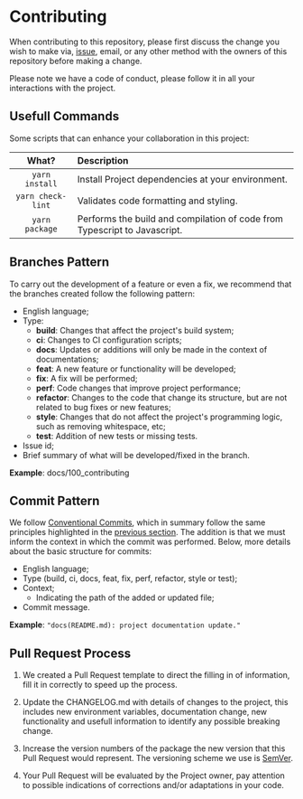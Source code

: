 # Contributing

When contributing to this repository, please first discuss the change you wish to make via, [issue](https://github.com/padupe/action-generate-token-github-app/issues), email, or any other method with the owners of this
repository before making a change.

Please note we have a code of conduct, please follow it in all your interactions with the project.

## Usefull Commands

Some scripts that can enhance your collaboration in this project:

What? | Description
:--: | :--
`yarn install` |  Install Project dependencies at your environment.
`yarn check-lint` | Validates code formatting and styling.
`yarn package` | Performs the build and compilation of code from Typescript to Javascript.

## Branches Pattern

To carry out the development of a feature or even a fix, we recommend that the branches created follow the following pattern:

- English language;
- Type:
    - **build**: Changes that affect the project's build system;
    - **ci**: Changes to CI configuration scripts;
    - **docs**: Updates or additions will only be made in the context of documentations;
    - **feat**: A new feature or functionality will be developed;
    - **fix**: A fix will be performed;
    - **perf**: Code changes that improve project performance;
    - **refactor**: Changes to the code that change its structure, but are not related to bug fixes or new features;
    - **style**: Changes that do not affect the project's programming logic, such as removing whitespace, etc;
    - **test**: Addition of new tests or missing tests.
- Issue id;
- Brief summary of what will be developed/fixed in the branch.

**Example**: docs/100_contributing

## Commit Pattern

We follow [Conventional Commits](https://www.conventionalcommits.org/en/v1.0.0/), which in summary follow the same principles highlighted in the [previous section](#branches-pattern). The addition is that we must inform the context in which the commit was performed. Below, more details about the basic structure for commits:

- English language;
- Type (build, ci, docs, feat, fix, perf, refactor, style or test);
- Context;
    - Indicating the path of the added or updated file;
- Commit message.

**Example**: `"docs(README.md): project documentation update."`

## Pull Request Process

1. We created a Pull Request template to direct the filling in of information, fill it in correctly to speed up the process.

2. Update the CHANGELOG.md with details of changes to the project, this includes new environment variables, documentation change, new functionality and usefull information to identify any possible breaking change.

3. Increase the version numbers of the package the new version that this Pull Request would represent. The versioning scheme we use is [SemVer](http://semver.org/).

4. Your Pull Request will be evaluated by the Project owner, pay attention to possible indications of corrections and/or adaptations in your code.

